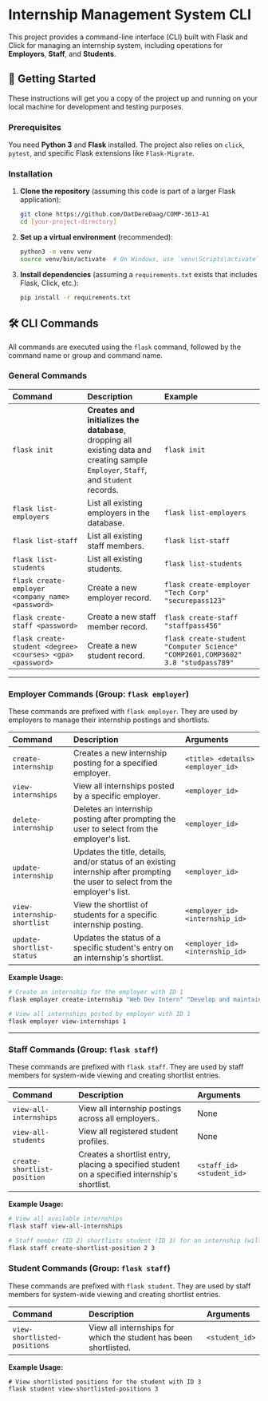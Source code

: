 # Internship Management System CLI

This project provides a command-line interface (CLI) built with Flask and Click for managing an internship system, including operations for **Employers**, **Staff**, and **Students**.

## 🚀 Getting Started

These instructions will get you a copy of the project up and running on your local machine for development and testing purposes.

### Prerequisites

You need **Python 3** and **Flask** installed. The project also relies on `click`, `pytest`, and specific Flask extensions like `Flask-Migrate`.

### Installation

1.  **Clone the repository** (assuming this code is part of a larger Flask application):
    ```bash
    git clone https://github.com/DatDereDaag/COMP-3613-A1
    cd [your-project-directory]
    ```
2.  **Set up a virtual environment** (recommended):
    ```bash
    python3 -m venv venv
    source venv/bin/activate  # On Windows, use `venv\Scripts\activate`
    ```
3.  **Install dependencies** (assuming a `requirements.txt` exists that includes Flask, Click, etc.):
    ```bash
    pip install -r requirements.txt
    ```

## 🛠️ CLI Commands

All commands are executed using the `flask` command, followed by the command name or group and command name.

### General Commands

| Command | Description | Example |
| :--- | :--- | :--- |
| `flask init` | **Creates and initializes the database**, dropping all existing data and creating sample `Employer`, `Staff`, and `Student` records. | `flask init` |
| `flask list-employers` | List all existing employers in the database. | `flask list-employers` |
| `flask list-staff` | List all existing staff members. | `flask list-staff` |
| `flask list-students` | List all existing students. | `flask list-students` |
| `flask create-employer <company_name> <password>` | Create a new employer record. | `flask create-employer "Tech Corp" "securepass123"` |
| `flask create-staff <password>` | Create a new staff member record. | `flask create-staff "staffpass456"` |
| `flask create-student <degree> <courses> <gpa> <password>` | Create a new student record. | `flask create-student "Computer Science" "COMP2601,COMP3602" 3.8 "studpass789"` |

---

### Employer Commands (Group: `flask employer`)

These commands are prefixed with `flask employer`. They are used by employers to manage their internship postings and shortlists.

| Command | Description | Arguments |
| :--- | :--- | :--- |
| `create-internship` | Creates a new internship posting for a specified employer. | `<title> <details> <employer_id>` |
| `view-internships` | View all internships posted by a specific employer. | `<employer_id>` |
| `delete-internship` | Deletes an internship posting after prompting the user to select from the employer's list. | `<employer_id>` |
| `update-internship` | Updates the title, details, and/or status of an existing internship after prompting the user to select from the employer's list. | `<employer_id>` |
| `view-internship-shortlist` | View the shortlist of students for a specific internship posting. | `<employer_id> <internship_id>` |
| `update-shortlist-status` | Updates the status of a specific student's entry on an internship's shortlist. | `<employer_id> <internship_id>` |

**Example Usage:**

```bash
# Create an internship for the employer with ID 1
flask employer create-internship "Web Dev Intern" "Develop and maintain company website." 1

# View all internships posted by employer with ID 1
flask employer view-internships 1
```

---

### Staff Commands (Group: `flask staff`)

These commands are prefixed with `flask staff`. They are used by staff members for system-wide viewing and creating shortlist entries.

| Command | Description | Arguments |
| :--- | :--- | :--- |
| `view-all-internships` | View all internship postings across all employers.. | None |
| `view-all-students` | View all registered student profiles. | None |
| `create-shortlist-position` | Creates a shortlist entry, placing a specified student on a specified internship's shortlist. | `<staff_id><student_id>` |

**Example Usage:**

```bash
# View all available internships
flask staff view-all-internships

# Staff member (ID 2) shortlists student (ID 3) for an internship (will prompt for internship_id)
flask staff create-shortlist-position 2 3
```

### Student Commands (Group: `flask staff`)

These commands are prefixed with `flask student`. They are used by staff members for system-wide viewing and creating shortlist entries.

| Command | Description | Arguments |
| :--- | :--- | :--- |
| `view-shortlisted-positions` | View all internships for which the student has been shortlisted. | `<student_id>` |

**Example Usage:**

```
# View shortlisted positions for the student with ID 3
flask student view-shortlisted-positions 3
```
